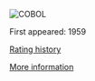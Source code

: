 ![COBOL](https://www.tiobe.com/wp-content/themes/tiobe/tiobe-index/images/COBOL.png)

First appeared: 1959

[Rating history](https://www.tiobe.com/tiobe-index/cobol/)

[More information](https://en.wikipedia.org/wiki/COBOL)

